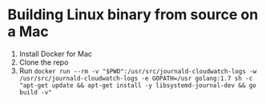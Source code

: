 # Building Linux binary from source on a Mac

1. Install Docker for Mac
1. Clone the repo
1. Run `docker run --rm -v "$PWD":/usr/src/journald-cloudwatch-logs -w /usr/src/journald-cloudwatch-logs -e GOPATH=/usr golang:1.7 sh -c "apt-get update && apt-get install -y libsystemd-journal-dev && go build -v"`
